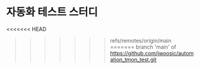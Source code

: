 # 자동화 테스트 스터디
<<<<<<< HEAD
>>>>>>> refs/remotes/origin/main
=======
>>>>>>> branch 'main' of https://github.com/jwoosic/automation_tmon_test.git
